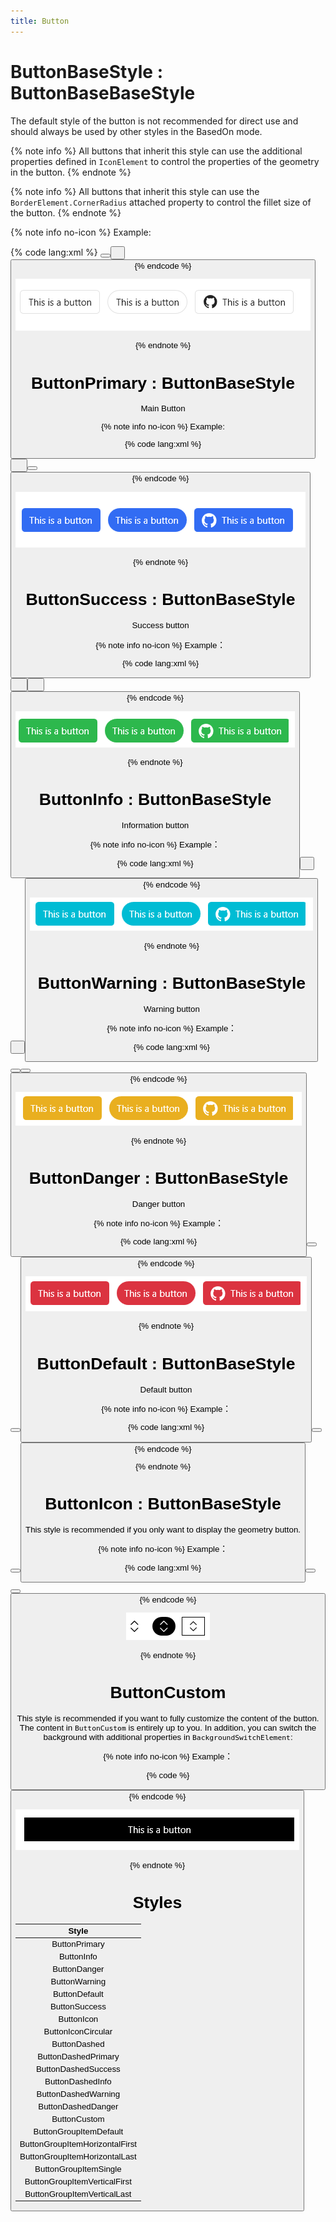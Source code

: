 ```yaml
---
title: Button
---
```


# ButtonBaseStyle : ButtonBaseBaseStyle

The default style of the button is not recommended for direct use and should always be used by other styles in the BasedOn mode.

{% note info %}
All buttons that inherit this style can use the additional properties defined in `IconElement` to control the properties of the geometry in the button.
{% endnote %}

{% note info %}
All buttons that inherit this style can use the `BorderElement.CornerRadius` attached property to control the fillet size of the button.
{% endnote %}

{% note info no-icon %}
Example:

{% code lang:xml %}
<StackPanel Orientation="Horizontal">
  <Button Content="This is a button"/>
  <Button Content="This is a button" Margin="10,0,0,0" hc:BorderElement.CornerRadius="15"/>
  <Button Content="This is a button" Margin="10,0,0,0" hc:IconElement.Geometry="{StaticResource GithubGeometry}"/>
</StackPanel>
{% endcode %}

![ButtonBaseStyle](https://raw.githubusercontent.com/HandyOrg/HandyOrgResource/master/HandyControl/Doc/native_controls/ButtonBaseStyle_1.png)

{% endnote %}

# ButtonPrimary : ButtonBaseStyle

Main Button

{% note info no-icon %}
Example:

{% code lang:xml %}
<StackPanel Orientation="Horizontal">
   <Button Style="{StaticResource ButtonPrimary}" Content="This is a button"/>
   <Button Style="{StaticResource ButtonPrimary}" Content="This is a button" Margin="10,0,0,0" hc:BorderElement.CornerRadius="15"/>
   <Button Style="{StaticResource ButtonPrimary}" Content="This is a button" Margin="10,0,0,0" hc:IconElement.Geometry="{StaticResource GithubGeometry}"/>
</StackPanel>
{% endcode %}

![ButtonPrimary](https://raw.githubusercontent.com/HandyOrg/HandyOrgResource/master/HandyControl/Doc/native_controls/ButtonPrimary_1.png)

{% endnote %}

# ButtonSuccess : ButtonBaseStyle

Success button

{% note info no-icon %}
Example：

{% code lang:xml %}
<StackPanel Orientation="Horizontal">
   <Button Style="{StaticResource ButtonSuccess}" Content="This is a button"/>
   <Button Style="{StaticResource ButtonSuccess}" Content="This is a button" Margin="10,0,0,0" hc:BorderElement.CornerRadius="15"/>
   <Button Style="{StaticResource ButtonSuccess}" Content="This is a button" Margin="10,0,0,0" hc:IconElement.Geometry="{StaticResource GithubGeometry}"/>
</StackPanel>
{% endcode %}

![ButtonSuccess](https://raw.githubusercontent.com/HandyOrg/HandyOrgResource/master/HandyControl/Doc/native_controls/ButtonSuccess_1.png)

{% endnote %}

# ButtonInfo : ButtonBaseStyle

Information button

{% note info no-icon %}
Example：

{% code lang:xml %}
<StackPanel Orientation="Horizontal">
  <Button Style="{StaticResource ButtonInfo}" Content="This is a button"/>
  <Button Style="{StaticResource ButtonInfo}" Content="This is a button" Margin="10,0,0,0" hc:BorderElement.CornerRadius="15"/>
  <Button Style="{StaticResource ButtonInfo}" Content="This is a button" Margin="10,0,0,0" hc:IconElement.Geometry="{StaticResource GithubGeometry}"/>
</StackPanel>
{% endcode %}

![ButtonInfo](https://raw.githubusercontent.com/HandyOrg/HandyOrgResource/master/HandyControl/Doc/native_controls/ButtonInfo_1.png)

{% endnote %}

# ButtonWarning : ButtonBaseStyle

Warning button

{% note info no-icon %}
Example：

{% code lang:xml %}
<StackPanel Orientation="Horizontal">
    <Button Style="{StaticResource ButtonWarning}" Content="This is a button"/>
    <Button Style="{StaticResource ButtonWarning}" Content="This is a button" Margin="10,0,0,0" hc:BorderElement.CornerRadius="15"/>
    <Button Style="{StaticResource ButtonWarning}" Content="This is a button" Margin="10,0,0,0" hc:IconElement.Geometry="{StaticResource GithubGeometry}"/>
</StackPanel>
{% endcode %}

![ButtonWarning](https://raw.githubusercontent.com/HandyOrg/HandyOrgResource/master/HandyControl/Doc/native_controls/ButtonWarning_1.png)

{% endnote %}

# ButtonDanger : ButtonBaseStyle

Danger button

{% note info no-icon %}
Example：

{% code lang:xml %}
<StackPanel Orientation="Horizontal">
    <Button Style="{StaticResource ButtonDanger}" Content="This is a button"/>
    <Button Style="{StaticResource ButtonDanger}" Content="This is a button" Margin="10,0,0,0" hc:BorderElement.CornerRadius="15"/>
    <Button Style="{StaticResource ButtonDanger}" Content="This is a button" Margin="10,0,0,0" hc:IconElement.Geometry="{StaticResource GithubGeometry}"/>
</StackPanel>
{% endcode %}

![ButtonDanger](https://raw.githubusercontent.com/HandyOrg/HandyOrgResource/master/HandyControl/Doc/native_controls/ButtonDanger_1.png)

{% endnote %}

# ButtonDefault : ButtonBaseStyle

Default button

{% note info no-icon %}
Example：

{% code lang:xml %}
<StackPanel Orientation="Horizontal">
    <Button Style="{StaticResource ButtonDefault}" Content="This is a button"/>
    <Button Style="{StaticResource ButtonDefault}" Content="This is a button" Margin="10,0,0,0" hc:BorderElement.CornerRadius="15"/>
    <Button Style="{StaticResource ButtonDefault}" Content="This is a button" Margin="10,0,0,0" hc:IconElement.Geometry="{StaticResource GithubGeometry}"/>
</StackPanel>
{% endcode %}

{% endnote %}

# ButtonIcon : ButtonBaseStyle

This style is recommended if you only want to display the geometry button.

{% note info no-icon %}
Example：

{% code lang:xml %}
<StackPanel Orientation="Horizontal">
    <Button Style="{StaticResource ButtonIcon}" Foreground="Black" hc:IconElement.Geometry="{StaticResource UpDownGeometry}"/>
    <Button Style="{StaticResource ButtonIcon}" Background="Black" Foreground="White" hc:BorderElement.CornerRadius="15" hc:IconElement.Geometry="{StaticResource UpDownGeometry}" Margin="10,0,0,0"/>
    <Button Style="{StaticResource ButtonIcon}" BorderThickness="1" BorderBrush="Black" Foreground="Black" hc:IconElement.Geometry="{StaticResource UpDownGeometry}" Margin="10,0,0,0"/>
</StackPanel>
{% endcode %}

![ButtonIcon](https://raw.githubusercontent.com/HandyOrg/HandyOrgResource/master/HandyControl/Doc/native_controls/ButtonIcon_1.png)

{% endnote %}

# ButtonCustom

This style is recommended if you want to fully customize the content of the button. The content in `ButtonCustom` is entirely up to you. In addition, you can switch the background with additional properties in `BackgroundSwitchElement`:

{% note info no-icon %}
Example：

{% code %}
<Button Height="30" Padding="10,0" Background="Black" Foreground="White" Content="This is a button" Style="{StaticResource ButtonCustom}" hc:BackgroundSwitchElement.MouseHoverBackground="Red" hc:BackgroundSwitchElement.MouseDownBackground="PaleVioletRed"/>
{% endcode %}

![ButtonCustom](https://raw.githubusercontent.com/HandyOrg/HandyOrgResource/master/HandyControl/Doc/native_controls/ButtonCustom_1.gif)

{% endnote %}

# Styles
| Style |
| - |
| ButtonPrimary  | 
| ButtonInfo  | 
| ButtonDanger  | 
| ButtonWarning  | 
| ButtonDefault | 
| ButtonSuccess  | 
| ButtonIcon  | 
| ButtonIconCircular  | 
| ButtonDashed  | 
| ButtonDashedPrimary  | 
| ButtonDashedSuccess  | 
| ButtonDashedInfo  | 
| ButtonDashedWarning  | 
| ButtonDashedDanger  | 
| ButtonCustom  | 
| ButtonGroupItemDefault  | 
| ButtonGroupItemHorizontalFirst  | 
| ButtonGroupItemHorizontalLast  | 
| ButtonGroupItemSingle |
| ButtonGroupItemVerticalFirst |
| ButtonGroupItemVerticalLast |
